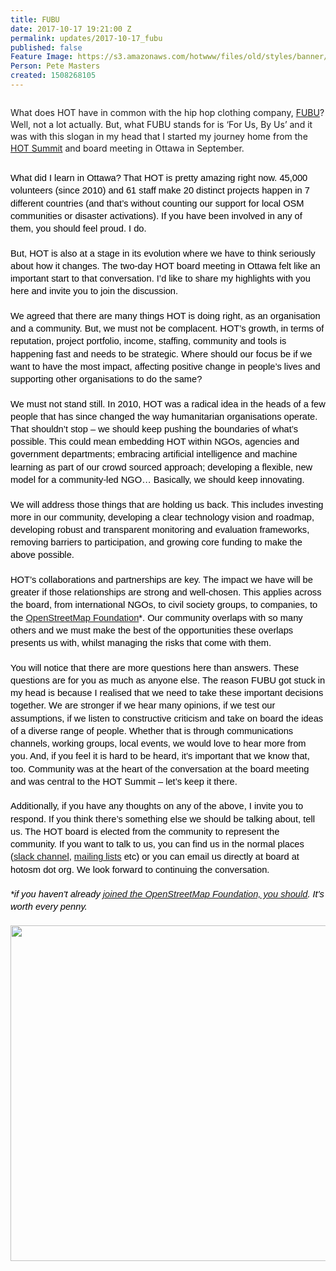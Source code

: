 ```yaml
---
title: FUBU
date: 2017-10-17 19:21:00 Z
permalink: updates/2017-10-17_fubu
published: false
Feature Image: https://s3.amazonaws.com/hotwww/files/old/styles/banner/public/boardv2_Sept17.JPG
Person: Pete Masters
created: 1508268105
---
```


<p style="line-height: 1.38; margin-top: 20pt; margin-bottom: 6pt;" dir="ltr">What does HOT have in common with the hip hop clothing company, <a href="https://en.wikipedia.org/wiki/FUBU" target="_blank">FUBU</a>? Well, not a lot actually. But, what FUBU stands for is ‘For Us, By Us’ and it was with this slogan in my head that I started my journey home from the <a href="https://www.hotosm.org/updates/2017-09-26_hot_summit_2017" target="_blank">HOT Summit</a> and board meeting in Ottawa in September.</p><p style="line-height: 1.38; margin-top: 0pt; margin-bottom: 0pt;" dir="ltr">&nbsp;</p><p style="line-height: 1.38; margin-top: 0pt; margin-bottom: 0pt;" dir="ltr"><span style="font-size: 11pt; font-family: Arial; color: #000000; background-color: transparent; font-weight: 400; font-style: normal; font-variant: normal; text-decoration: none; vertical-align: baseline; white-space: pre-wrap;">What did I learn in Ottawa? That HOT is pretty amazing right now. 45,000 volunteers (since 2010) and 61 staff make 20 distinct projects happen in 7 different countries (and that’s without counting our support for local OSM communities or disaster activations). If you have been involved in any of them, you should feel proud. I do.</span></p><p style="line-height: 1.38; margin-top: 0pt; margin-bottom: 0pt;" dir="ltr">&nbsp;</p><p style="line-height: 1.38; margin-top: 0pt; margin-bottom: 0pt;" dir="ltr"><span style="font-size: 11pt; font-family: Arial; color: #000000; background-color: transparent; font-weight: 400; font-style: normal; font-variant: normal; text-decoration: none; vertical-align: baseline; white-space: pre-wrap;">But, HOT is also at a stage in its evolution where we have to think seriously about how it changes. The two-day HOT board meeting in Ottawa felt like an important start to that conversation. I’d like to share my highlights with you here and invite you to join the discussion.</span></p><p style="line-height: 1.38; margin-top: 0pt; margin-bottom: 0pt;" dir="ltr">&nbsp;</p><p style="line-height: 1.38; margin-top: 0pt; margin-bottom: 0pt;" dir="ltr"><span style="font-size: 11pt; font-family: Arial; color: #000000; background-color: transparent; font-weight: 400; font-style: normal; font-variant: normal; text-decoration: none; vertical-align: baseline; white-space: pre-wrap;">We agreed that there are many things HOT is doing right, as an organisation and a community. But, we must not be complacent. HOT’s growth, in terms of reputation, project portfolio, income, staffing, community and tools is happening fast and needs to be strategic. Where should our focus be if we want to have the most impact, affecting positive change in people’s lives and supporting other organisations to do the same?</span></p><p style="line-height: 1.38; margin-top: 0pt; margin-bottom: 0pt;" dir="ltr">&nbsp;</p><p style="line-height: 1.38; margin-top: 0pt; margin-bottom: 0pt;" dir="ltr"><span style="font-size: 11pt; font-family: Arial; color: #000000; background-color: transparent; font-weight: 400; font-style: normal; font-variant: normal; text-decoration: none; vertical-align: baseline; white-space: pre-wrap;">We must not stand still. In 2010, HOT was a radical idea in the heads of a few people that has since changed the way humanitarian organisations operate. That shouldn’t stop – we should keep pushing the boundaries of what’s possible. This could mean embedding HOT within NGOs, agencies and government departments; embracing artificial intelligence and machine learning as part of our crowd sourced approach; developing a flexible, new model for a community-led NGO… Basically, we should keep innovating.</span></p><p style="line-height: 1.38; margin-top: 0pt; margin-bottom: 0pt;" dir="ltr">&nbsp;</p><p style="line-height: 1.38; margin-top: 0pt; margin-bottom: 0pt;" dir="ltr"><span style="font-size: 11pt; font-family: Arial; color: #000000; background-color: transparent; font-weight: 400; font-style: normal; font-variant: normal; text-decoration: none; vertical-align: baseline; white-space: pre-wrap;">We will address those things that are holding us back. This includes investing more in our community, developing a clear technology vision and roadmap, developing robust and transparent monitoring and evaluation frameworks, removing barriers to participation, and growing core funding to make the above possible.</span></p><p style="line-height: 1.38; margin-top: 0pt; margin-bottom: 0pt;" dir="ltr">&nbsp;</p><p style="line-height: 1.38; margin-top: 0pt; margin-bottom: 0pt;" dir="ltr"><span style="font-size: 11pt; font-family: Arial; color: #000000; background-color: transparent; font-weight: 400; font-style: normal; font-variant: normal; text-decoration: none; vertical-align: baseline; white-space: pre-wrap;">HOT’s collaborations and partnerships are key. The impact we have will be greater if those relationships are strong and well-chosen. This applies across the board, from international NGOs, to civil society groups, to companies, to the <a href="http://wiki.osmfoundation.org/wiki/Main_Page" target="_blank">OpenStreetMap Foundation</a>*. Our community overlaps with so many others and we must make the best of the opportunities these overlaps presents us with, whilst managing the risks that come with them.</span></p><p style="line-height: 1.38; margin-top: 0pt; margin-bottom: 0pt;" dir="ltr">&nbsp;</p><p style="line-height: 1.38; margin-top: 0pt; margin-bottom: 0pt;" dir="ltr"><span style="font-size: 11pt; font-family: Arial; color: #000000; background-color: transparent; font-weight: 400; font-style: normal; font-variant: normal; text-decoration: none; vertical-align: baseline; white-space: pre-wrap;">You will notice that there are more questions here than answers. These questions are for you as much as anyone e</span><span style="font-size: 11pt; font-family: Arial; color: #000000; background-color: transparent; font-weight: 400; font-style: normal; font-variant: normal; text-decoration: none; vertical-align: baseline; white-space: pre-wrap;">lse. The reason FUBU got stuck in my head is because I realised that we need to take these important decisions together. We are stronger if we hear many opinions, if we test our assumptions, if we listen to constructive criticism and take on board the ideas of a diverse range of people. Whether that is through communications channels, working groups, local events, we would love to hear more from you. And, if you feel it is hard to be heard, it’s important that we know that, too. Community was at the heart of the conversation at the board meeting and was central to the HOT Summit – let’s keep it there.</span></p><p style="line-height: 1.38; margin-top: 0pt; margin-bottom: 0pt;" dir="ltr">&nbsp;</p><p style="line-height: 1.38; margin-top: 0pt; margin-bottom: 0pt;" dir="ltr"><span style="font-size: 11pt; font-family: Arial; color: #000000; background-color: transparent; font-weight: 400; font-style: normal; font-variant: normal; text-decoration: none; vertical-align: baseline; white-space: pre-wrap;">Additionally, if you have any thoughts on any of the above, I invite you to respond. If you think there’s something else we should be talking about, tell us. The HOT board is elected from the community to represent the community. If you want to talk to us, you can find us in the normal places (<a href="https://hotosm-slack.herokuapp.com/" target="_blank">slack channel</a>, <a href="https://lists.openstreetmap.org/listinfo/hot" target="_blank">mailing lists</a> etc) or you can email us directly at board at hotosm dot org. We look forward to continuing the conversation.</span></p><p style="line-height: 1.38; margin-top: 0pt; margin-bottom: 0pt;" dir="ltr">&nbsp;</p><p style="line-height: 1.38; margin-top: 0pt; margin-bottom: 0pt;" dir="ltr"><em><span style="font-size: 11pt; font-family: Arial; color: #000000; background-color: transparent; font-weight: 400; font-variant-ligatures: normal; font-variant-caps: normal; text-decoration: none; vertical-align: baseline; white-space: pre-wrap;">*if you haven't already <a href="https://join.osmfoundation.org/" target="_blank">joined the OpenStreetMap Foundation, you should</a>. It's worth every penny.</span></em></p><p style="line-height: 1.38; margin-top: 0pt; margin-bottom: 0pt;" dir="ltr">&nbsp;</p><p style="line-height: 1.38; margin-top: 0pt; margin-bottom: 0pt;" dir="ltr"><em><span style="font-size: 11pt; font-family: Arial; color: #000000; background-color: transparent; font-weight: 400; font-variant-ligatures: normal; font-variant-caps: normal; text-decoration: none; vertical-align: baseline; white-space: pre-wrap;"><img src="https://s3.amazonaws.com/hotwww/files/old/boardv2_Sept17.JPG" alt="" style="width:1097px;height:537px"></span></em></p>
